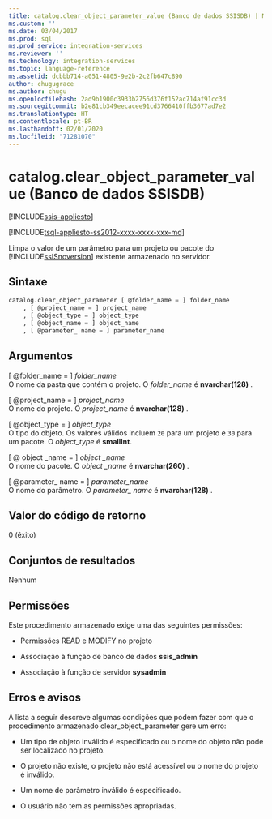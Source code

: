```yaml
---
title: catalog.clear_object_parameter_value (Banco de dados SSISDB) | Microsoft Docs
ms.custom: ''
ms.date: 03/04/2017
ms.prod: sql
ms.prod_service: integration-services
ms.reviewer: ''
ms.technology: integration-services
ms.topic: language-reference
ms.assetid: dcbbb714-a051-4805-9e2b-2c2fb647c890
author: chugugrace
ms.author: chugu
ms.openlocfilehash: 2ad9b1900c3933b2756d376f152ac714af91cc3d
ms.sourcegitcommit: b2e81cb349eecacee91cd3766410ffb3677ad7e2
ms.translationtype: HT
ms.contentlocale: pt-BR
ms.lasthandoff: 02/01/2020
ms.locfileid: "71281070"
---
```

# <a name="catalogclear_object_parameter_value-ssisdb-database"></a>catalog.clear_object_parameter_value (Banco de dados SSISDB)

[!INCLUDE[ssis-appliesto](../../includes/ssis-appliesto-ssvrpluslinux-asdb-asdw-xxx.md)]


[!INCLUDE[tsql-appliesto-ss2012-xxxx-xxxx-xxx-md](../../includes/tsql-appliesto-ss2012-xxxx-xxxx-xxx-md.md)]

  Limpa o valor de um parâmetro para um projeto ou pacote do [!INCLUDE[ssISnoversion](../../includes/ssisnoversion-md.md)] existente armazenado no servidor.  
  
## <a name="syntax"></a>Sintaxe  
  
```sql  
catalog.clear_object_parameter [ @folder_name = ] folder_name   
    , [ @project_name = ] project_name   
    , [ @object_type = ] object_type   
    , [ @object_name = ] object_name   
    , [ @parameter_ name = ] parameter_name  
```  
  
## <a name="arguments"></a>Argumentos  
 [ \@folder_name = ] *folder_name*  
 O nome da pasta que contém o projeto. O *folder_name* é **nvarchar(128)** .  
  
 [ \@project_name = ] *project_name*  
 O nome do projeto. O *project_name* é **nvarchar(128)** .  
  
 [ \@object_type = ] *object_type*  
 O tipo do objeto. Os valores válidos incluem `20` para um projeto e `30` para um pacote. O *object_type* é **smallInt**.  
  
 [ \@ object _name = ] *object _name*  
 O nome do pacote. O *object _name* é **nvarchar(260)** .  
  
 [ \@parameter_ name = ] *parameter_name*  
 O nome do parâmetro. O *parameter_ name* é **nvarchar(128)** .  
  
## <a name="return-code-value"></a>Valor do código de retorno  
 0 (êxito)  
  
## <a name="result-sets"></a>Conjuntos de resultados  
 Nenhum  
  
## <a name="permissions"></a>Permissões  
 Este procedimento armazenado exige uma das seguintes permissões:  
  
-   Permissões READ e MODIFY no projeto  
  
-   Associação à função de banco de dados **ssis_admin**  
  
-   Associação à função de servidor **sysadmin**  
  
## <a name="errors-and-warnings"></a>Erros e avisos  
 A lista a seguir descreve algumas condições que podem fazer com que o procedimento armazenado clear_object_parameter gere um erro:  
  
-   Um tipo de objeto inválido é especificado ou o nome do objeto não pode ser localizado no projeto.  
  
-   O projeto não existe, o projeto não está acessível ou o nome do projeto é inválido.  
  
-   Um nome de parâmetro inválido é especificado.  
  
-   O usuário não tem as permissões apropriadas.  
  
  
